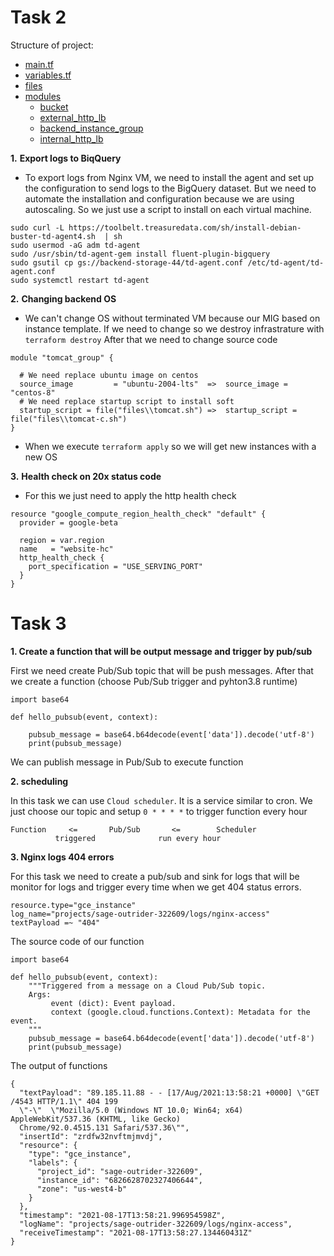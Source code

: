 # **Task 2**

 Structure of project:

 - [main.tf](./main.tf)                
 - [variables.tf](./variables.tf)
 - [files](./files/)
 - [modules](.modules/)
   - [bucket](./modules/bucket/main.tf)
   - [external_http_lb](./modules/external_http_lb/main.tf)
   - [backend_instance_group](./modules/instance_group/main.tf)
   - [internal_http_lb](./modules/internal_http_lb/main.tf)


**1.** **Export logs to BiqQuery**

- To export logs from Nginx VM, we need to install the agent and set up the configuration to send logs to the BigQuery dataset. But we need to automate the installation and configuration because we are using autoscaling. So we just use a script to install on each virtual machine.
```
sudo curl -L https://toolbelt.treasuredata.com/sh/install-debian-buster-td-agent4.sh  | sh
sudo usermod -aG adm td-agent
sudo /usr/sbin/td-agent-gem install fluent-plugin-bigquery
sudo gsutil cp gs://backend-storage-44/td-agent.conf /etc/td-agent/td-agent.conf
sudo systemctl restart td-agent
```

**2.** **Changing backend OS**

- We can't change OS without terminated VM because our MIG based on instance template. If we need to change so we destroy infrastrature with `terraform destroy` After that we need to change source code
```
module "tomcat_group" {

  # We need replace ubuntu image on centos
  source_image         = "ubuntu-2004-lts"  =>  source_image = "centos-8"
  # We need replace startup script to install soft
  startup_script = file("files\\tomcat.sh") =>  startup_script = file("files\\tomcat-c.sh")
}
```

 - When we execute `terraform apply` so we will get new instances with a new OS

**3.** **Health check on 20x status code**

 - For this we just need to apply the http health check
```
resource "google_compute_region_health_check" "default" {
  provider = google-beta

  region = var.region
  name   = "website-hc"
  http_health_check {
    port_specification = "USE_SERVING_PORT"
  }
}
```



# **Task 3**

**1. Create a function that will be output message and trigger by pub/sub**

 First we need create Pub/Sub topic that will be push messages.
 After that we create a function (choose Pub/Sub trigger and pyhton3.8 runtime)

```
import base64

def hello_pubsub(event, context):

    pubsub_message = base64.b64decode(event['data']).decode('utf-8')
    print(pubsub_message)

```

We can publish message in Pub/Sub to execute function


**2. scheduling**


In this task we can use `Cloud scheduler`. It is a service similar to cron.
We just choose our topic and setup `0 * * * *` to trigger function every hour

```
Function     <=       Pub/Sub       <=        Scheduler
          triggered              run every hour
```

**3. Nginx logs 404 errors**

For this task we need to create a pub/sub and sink for logs that will be monitor for logs and trigger every time when we get 404 status errors.


```
resource.type="gce_instance"
log_name="projects/sage-outrider-322609/logs/nginx-access"
textPayload =~ "404"
```

The source code of our function

```
import base64

def hello_pubsub(event, context):
    """Triggered from a message on a Cloud Pub/Sub topic.
    Args:
         event (dict): Event payload.
         context (google.cloud.functions.Context): Metadata for the event.
    """
    pubsub_message = base64.b64decode(event['data']).decode('utf-8')
    print(pubsub_message)

```


The output of functions

```
{
  "textPayload": "89.185.11.88 - - [17/Aug/2021:13:58:21 +0000] \"GET /4543 HTTP/1.1\" 404 199
  \"-\"  \"Mozilla/5.0 (Windows NT 10.0; Win64; x64) AppleWebKit/537.36 (KHTML, like Gecko)
  Chrome/92.0.4515.131 Safari/537.36\"",
  "insertId": "zrdfw32nvftmjmvdj",
  "resource": {
    "type": "gce_instance",
    "labels": {
      "project_id": "sage-outrider-322609",
      "instance_id": "6826628702327406644",
      "zone": "us-west4-b"
    }
  },
  "timestamp": "2021-08-17T13:58:21.996954598Z",
  "logName": "projects/sage-outrider-322609/logs/nginx-access",
  "receiveTimestamp": "2021-08-17T13:58:27.134460431Z"
}
```
